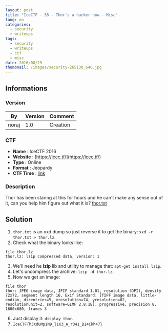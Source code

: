 ```yaml
---
layout: post
title: "IceCTF - 55 - Thor's a hacker now - Misc"
lang: en
categories:
  - security
  - writeups
tags:
  - security
  - writeups
  - ctf
  - misc
date: 2016/08/25
thumbnail: /images/security-265130_640.jpg
---
```

## Informations

### Version

| By    | Version | Comment
| ---   | ---     | ---
| noraj | 1.0     | Creation

### CTF

- **Name** : IceCTF 2016
- **Website** : [https://icec.tf/](https://icec.tf/)
- **Type** : Online
- **Format** : Jeopardy
- **CTF Time** : [link](https://ctftime.org/event/319)

### Description

Thor has been staring at this for hours and he can't make any sense out of it, can you help him figure out what it is? [thor.txt](https://play.icec.tf/problem-static/thor_7101f3b9690d5dc6c3afefa49d82e0526b278ec1c564139369ad22c28721d4cf.txt)

## Solution

1. `thor.txt` is an xxd dump so just reverse it to get the binary: `xxd -r thor.txt > thor.lz`.
2. Check what the binary looks like:
```
file thor.lz
thor.lz: lzip compressed data, version: 1
```
3. We'll need he **lzip** lib and utility to manage that: `apt-get install lzip`.
4. Let's uncompress the archive: `lzip -d thor.lz`.
5. Now we get an image:
```
file thor
thor: JPEG image data, JFIF standard 1.01, resolution (DPI), density 72x72, segment length 16, Exif Standard: [TIFF image data, little-endian, direntries=5, xresolution=74, yresolution=82, resolutionunit=2, software=GIMP 2.8.18], progressive, precision 8, 1600x680, frames 3
```
6. Just display it: `display thor`.
7. `IceCTF{h3XduMp1N9_l1K3_A_r341_B14Ckh47}`
